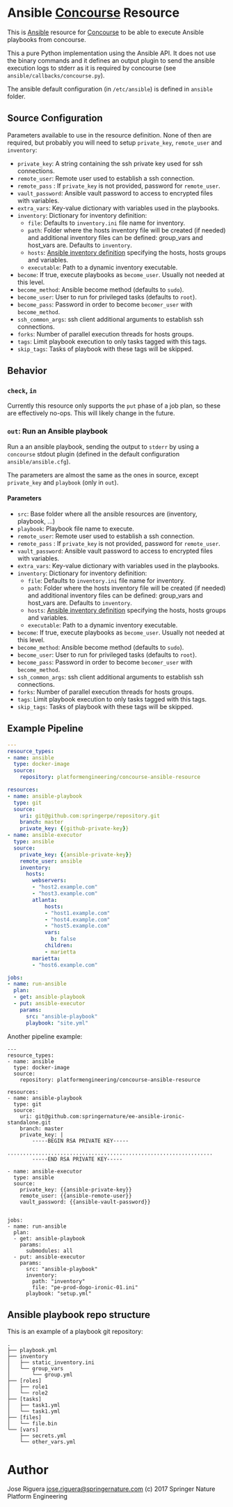 # Ansible [Concourse](http://concourse.ci) Resource

This is [Ansible](https://www.ansible.com) resource for [Concourse](http://concourse.ci)
to be able to execute Ansible playbooks from concourse.

This a pure Python implementation using the Ansible API. It does not use the binary commands
and it defines an output plugin to send the ansible execution logs to stderr as it is 
required by concourse (see `ansible/callbacks/concourse.py`).

The ansible default configuration (in `/etc/ansible`) is defined in `ansible` folder.


## Source Configuration

Parameters available to use in the resource definition. None of then are required, but
probably you will need to setup `private_key`, `remote_user` and `inventory`:

* `private_key`: A string containing the ssh private key used for ssh connections.
* `remote_user`: Remote user used to establish a ssh connection.
* `remote_pass` : If `private_key` is not provided, password for `remote_user`.
* `vault_password`: Ansible vault password to access to encrypted files with variables.
* `extra_vars`: Key-value dictionary with variables used in the playbooks.
* `inventory`: Dictionary for inventory definition:
  * `file`: Defaults to `inventory.ini` file name for inventory. 
  * `path`: Folder where the hosts inventory file will be created (if needed) and additional inventory files can be defined: group_vars and host_vars are. Defaults to `inventory`.
  * `hosts`: [Ansible inventory definition](http://docs.ansible.com/ansible/latest/dev_guide/developing_inventory.html#script-conventions) specifying the hosts, hosts groups and variables.
  * `executable`: Path to a dynamic inventory executable.
* `become`: If true, execute playbooks as `become_user`. Usually not needed at this level.
* `become_method`: Ansible become method (defaults to `sudo`).
* `become_user`: User to run for privileged tasks (defaults to `root`).
* `become_pass`: Password in order to become `becomer_user` with `become_method`.
* `ssh_common_args`: ssh client additional arguments to establish ssh connections.
* `forks`: Number of parallel execution threads for hosts groups.
* `tags`: Limit playbook execution to only tasks tagged with this tags.
* `skip_tags`: Tasks of playbook with these tags will be skipped.


## Behavior

### `check`, `in`

Currently this resource only supports the `put` phase of a job plan, so these
are effectively no-ops. This will likely change in the future.

### `out`: Run an Ansible playbook

Run a an ansible playbook, sending the output to `stderr` by using a `concourse`
stdout plugin (defined in the default configuration `ansible/ansible.cfg`).

The parameters are almost the same as the ones in source, except `private_key`
and `playbook` (only in `out`).

#### Parameters

* `src`: Base folder where all the ansible resources are (inventory, playbook, ...)
* `playbook`: Playbook file name to execute.
* `remote_user`: Remote user used to establish a ssh connection.
* `remote_pass` : If `private_key` is not provided, password for `remote_user`.
* `vault_password`: Ansible vault password to access to encrypted files with variables.
* `extra_vars`: Key-value dictionary with variables used in the playbooks.
* `inventory`: Dictionary for inventory definition:
  * `file`: Defaults to `inventory.ini` file name for inventory. 
  * `path`: Folder where the hosts inventory file will be created (if needed) and additional inventory files can be defined: group_vars and host_vars are. Defaults to `inventory`.
  * `hosts`: [Ansible inventory definition](http://docs.ansible.com/ansible/latest/dev_guide/developing_inventory.html#script-conventions) specifying the hosts, hosts groups and variables.
  * `executable`: Path to a dynamic inventory executable.
* `become`: If true, execute playbooks as `become_user`. Usually not needed at this level.
* `become_method`: Ansible become method (defaults to `sudo`).
* `become_user`: User to run for privileged tasks (defaults to `root`).
* `become_pass`: Password in order to become `becomer_user` with `become_method`.
* `ssh_common_args`: ssh client additional arguments to establish ssh connections.
* `forks`: Number of parallel execution threads for hosts groups.
* `tags`: Limit playbook execution to only tasks tagged with this tags.
* `skip_tags`: Tasks of playbook with these tags will be skipped.


## Example Pipeline

```yml
---
resource_types:
- name: ansible
  type: docker-image
  source:
    repository: platformengineering/concourse-ansible-resource

resources:
- name: ansible-playbook
  type: git
  source:
    uri: git@github.com:springerpe/repository.git
    branch: master
    private_key: {{github-private-key}}
- name: ansible-executor
  type: ansible
  source:
    private_key: {{ansible-private-key}}
    remote_user: ansible
    inventory:
      hosts:
        webservers: 
        - "host2.example.com"
        - "host3.example.com"
        atlanta:
            hosts:
            - "host1.example.com"
            - "host4.example.com"
            - "host5.example.com"
            vars:
              b: false
            children:
            - marietta
        marietta:
        - "host6.example.com"

jobs:
- name: run-ansible
  plan:
  - get: ansible-playbook
  - put: ansible-executor
    params:
      src: "ansible-playbook"
      playbook: "site.yml"
```

Another pipeline example:

```
---
resource_types:
- name: ansible
  type: docker-image
  source:
    repository: platformengineering/concourse-ansible-resource

resources:
- name: ansible-playbook
  type: git
  source:
    uri: git@github.com:springernature/ee-ansible-ironic-standalone.git
    branch: master
    private_key: |
        -----BEGIN RSA PRIVATE KEY-----
        ..................................................................
        -----END RSA PRIVATE KEY-----

- name: ansible-executor
  type: ansible
  source:
    private_key: {{ansible-private-key}}
    remote_user: {{ansible-remote-user}}
    vault_password: {{ansible-vault-password}}


jobs:
- name: run-ansible
  plan:
  - get: ansible-playbook
    params:
      submodules: all
  - put: ansible-executor
    params:
      src: "ansible-playbook"
      inventory:
        path: "inventory"
        file: "pe-prod-dogo-ironic-01.ini"
      playbook: "setup.yml"
```


##  Ansible playbook repo structure

This is an example of a playbook git repository:

```
.
├── playbook.yml
├── inventory
│   ├── static_inventory.ini
│   └── group_vars
│       └── group.yml
├── [roles]
│   ├── role1
│   └── role2
├── [tasks]
│   ├── task1.yml
│   └── task1.yml
├── [files]
│   └── file.bin
└── [vars]
    ├── secrets.yml
    └── other_vars.yml
```

# Author

Jose Riguera <jose.riguera@springernature.com>
(c) 2017 Springer Nature Platform Engineering





